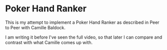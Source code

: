 # Poker Hand Ranker

This is my attempt to implement a Poker Hand Ranker as described in Peer to Peer with Camille Baldock.

I am writing it before I've seen the full video, so that later I can compare and contrast with what Camille comes up with.

